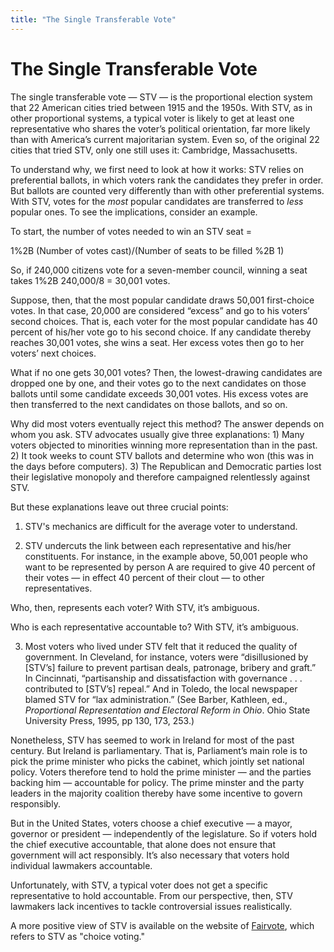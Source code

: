 ```yaml
---
title: "The Single Transferable Vote"
---
```


# The Single Transferable Vote 

The single transferable vote — STV — is the proportional election system that 22 American cities tried between 1915 and the 1950s. With STV, as in other proportional systems, a typical voter is likely to get at least one representative who shares the voter’s political orientation, far more likely than with America’s current majoritarian system. Even so, of the original 22 cities that tried STV, only one still uses it: Cambridge, Massachusetts.

To understand why, we first need to look at how it works: STV relies on preferential ballots, in which voters rank the candidates they prefer in order. But ballots are counted very differently than with other preferential systems. With STV, votes for the _most_ popular candidates are transferred to _less_ popular ones. To see the implications, consider an example.

To start, the number of votes needed to win an STV seat =

1%2B (Number of votes cast)/(Number of seats to be filled %2B 1)

So, if 240,000 citizens vote for a seven-member council, winning a seat takes 1%2B 240,000/8 = 30,001 votes.

Suppose, then, that the most popular candidate draws 50,001 first-choice votes. In that case, 20,000 are considered “excess” and go to his voters’ second choices. That is, each voter for the most popular candidate has 40 percent of his/her vote go to his second choice. If any candidate thereby reaches 30,001 votes, she wins a seat. Her excess votes then go to her voters’ next choices.

What if no one gets 30,001 votes? Then, the lowest-drawing candidates are dropped one by one, and their votes go to the next candidates on those ballots until some candidate exceeds 30,001 votes. His excess votes are then transferred to the next candidates on those ballots, and so on.

Why did most voters eventually reject this method? The answer depends on whom you ask. STV advocates usually give three explanations: 1) Many voters objected to minorities winning more representation than in the past. 2) It took weeks to count STV ballots and determine who won (this was in the days before computers). 3) The Republican and Democratic parties lost their legislative monopoly and therefore campaigned relentlessly against STV.

But these explanations leave out three crucial points:

1) STV's mechanics are difficult for the average voter to understand.

2) STV undercuts the link between each representative and his/her constituents. For instance, in the example above, 50,001 people who want to be represented by person A are required to give 40 percent of their votes — in effect 40 percent of their clout — to other representatives.

Who, then, represents each voter? With STV, it’s ambiguous.

Who is each representative accountable to? With STV, it’s ambiguous.

3) Most voters who lived under STV felt that it reduced the quality of government. In Cleveland, for instance, voters were “disillusioned by [STV’s] failure to prevent partisan deals, patronage, bribery and graft.” In Cincinnati, “partisanship and dissatisfaction with governance . . . contributed to [STV’s] repeal.” And in Toledo, the local newspaper blamed STV for “lax administration.” (See Barber, Kathleen, ed., _Proportional Representation and Electoral Reform in Ohio_. Ohio State University Press, 1995, pp 130, 173, 253.)

Nonetheless, STV has seemed to work in Ireland for most of the past century. But Ireland is parliamentary. That is, Parliament’s main role is to pick the prime minister who picks the cabinet, which jointly set national policy. Voters therefore tend to hold the prime minister — and the parties backing him — accountable for policy. The prime minster and the party leaders in the majority coalition thereby have some incentive to govern responsibly.

But in the United States, voters choose a chief executive — a mayor, governor or president — independently of the legislature. So if voters hold the chief executive accountable, that alone does not ensure that government will act responsibly. It’s also necessary that voters hold individual lawmakers accountable.

Unfortunately, with STV, a typical voter does not get a specific representative to hold accountable. From our perspective, then, STV lawmakers lack incentives to tackle controversial issues realistically.

A more positive view of STV is available on the website of [Fairvote][1], which refers to STV as "choice voting."

   [1]: http://archive.fairvote.org/?page=2322